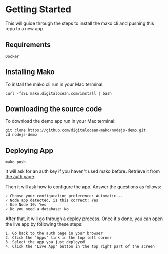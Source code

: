 # Getting Started #

This will guide through the steps to install the mako cli and pushing this repo to a new app

## Requirements

    Docker

## Installing Mako ##

To install the mako cli run in your Mac terminal:

    curl -fsSL mako.digitalocean.com/install | bash

## Downloading the source code

To download the demo app run in your Mac terminal:

	git clone https://github.com/digitalocean-mako/nodejs-demo.git
	cd nodejs-demo

## Deploying App ##

    mako push

It will ask for an auth key if you haven't used mako before. Retrieve it from [the auth page](https://mako.digitalocean.com/auth).

Then it will ask how to configure the app.
Answer the questions as follows:

    ✓ Choose your configuration preference: Automatic...
    ✓ Node app detected, is this correct: Yes
    ✓ Use Node 10: Yes
    ✓ Do you need a database: No

After that, it will go through a deploy process. Once it's done, you can open the live app by following these steps:

	1. Go back to the auth page in your browser
	2. Click the 'Apps' link in the top left corner
	3. Select the app you just deployed
	4. Click the 'Live App' button in the top right part of the screen
